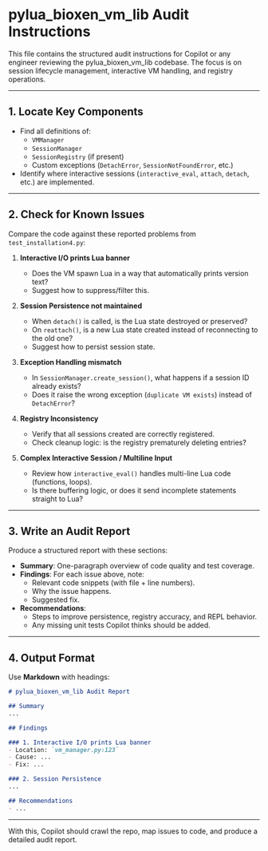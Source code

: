 # pylua_bioxen_vm_lib Audit Instructions

This file contains the structured audit instructions for Copilot or any engineer reviewing the pylua_bioxen_vm_lib codebase. The focus is on session lifecycle management, interactive VM handling, and registry operations.

---

## 1. Locate Key Components
- Find all definitions of:
  - `VMManager`
  - `SessionManager`
  - `SessionRegistry` (if present)
  - Custom exceptions (`DetachError`, `SessionNotFoundError`, etc.)
- Identify where interactive sessions (`interactive_eval`, `attach`, `detach`, etc.) are implemented.

---

## 2. Check for Known Issues
Compare the code against these reported problems from `test_installation4.py`:

1. **Interactive I/O prints Lua banner**
   - Does the VM spawn Lua in a way that automatically prints version text?
   - Suggest how to suppress/filter this.

2. **Session Persistence not maintained**
   - When `detach()` is called, is the Lua state destroyed or preserved?
   - On `reattach()`, is a new Lua state created instead of reconnecting to the old one?
   - Suggest how to persist session state.

3. **Exception Handling mismatch**
   - In `SessionManager.create_session()`, what happens if a session ID already exists?
   - Does it raise the wrong exception (`duplicate VM exists`) instead of `DetachError`?

4. **Registry Inconsistency**
   - Verify that all sessions created are correctly registered.
   - Check cleanup logic: is the registry prematurely deleting entries?

5. **Complex Interactive Session / Multiline Input**
   - Review how `interactive_eval()` handles multi-line Lua code (functions, loops).
   - Is there buffering logic, or does it send incomplete statements straight to Lua?

---

## 3. Write an Audit Report
Produce a structured report with these sections:

- **Summary**: One-paragraph overview of code quality and test coverage.
- **Findings**: For each issue above, note:
  - Relevant code snippets (with file + line numbers).
  - Why the issue happens.
  - Suggested fix.
- **Recommendations**:
  - Steps to improve persistence, registry accuracy, and REPL behavior.
  - Any missing unit tests Copilot thinks should be added.

---

## 4. Output Format
Use **Markdown** with headings:

```markdown
# pylua_bioxen_vm_lib Audit Report

## Summary
...

## Findings

### 1. Interactive I/O prints Lua banner
- Location: `vm_manager.py:123`
- Cause: ...
- Fix: ...

### 2. Session Persistence
...

## Recommendations
- ...
```

---

With this, Copilot should crawl the repo, map issues to code, and produce a detailed audit report.
